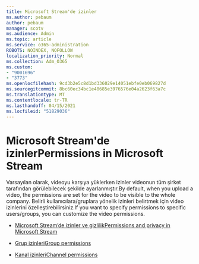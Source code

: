```yaml
---
title: Microsoft Stream'de izinler
ms.author: pebaum
author: pebaum
manager: scotv
ms.audience: Admin
ms.topic: article
ms.service: o365-administration
ROBOTS: NOINDEX, NOFOLLOW
localization_priority: Normal
ms.collection: Adm_O365
ms.custom:
- "9001696"
- "3773"
ms.openlocfilehash: 9cd3b2e5c8d1bd336029e14051ebfe0eb069827d
ms.sourcegitcommit: 8bc60ec34bc1e40685e3976576e04a2623f63a7c
ms.translationtype: MT
ms.contentlocale: tr-TR
ms.lasthandoff: 04/15/2021
ms.locfileid: "51829036"
---
```

# <a name="permissions-in-microsoft-stream"></a><span data-ttu-id="7208a-102">Microsoft Stream'de izinler</span><span class="sxs-lookup"><span data-stu-id="7208a-102">Permissions in Microsoft Stream</span></span>

<span data-ttu-id="7208a-103">Varsayılan olarak, videoyu karşıya yüklerken izinler videonun tüm şirket tarafından görülebilecek şekilde ayarlanmıştır.</span><span class="sxs-lookup"><span data-stu-id="7208a-103">By default, when you upload a video, the permissions are set for the video to be visible to the whole company.</span></span> <span data-ttu-id="7208a-104">Belirli kullanıcılara/gruplara yönelik izinleri belirtmek için video izinlerini özelleştirebilirsiniz.</span><span class="sxs-lookup"><span data-stu-id="7208a-104">If you want to specify permissions to specific users/groups, you can customize the video permissions.</span></span>

- [<span data-ttu-id="7208a-105">Microsoft Stream’de izinler ve gizlilik</span><span class="sxs-lookup"><span data-stu-id="7208a-105">Permissions and privacy in Microsoft Stream</span></span>](https://docs.microsoft.com/stream/portal-permissions)

- [<span data-ttu-id="7208a-106">Grup izinleri</span><span class="sxs-lookup"><span data-stu-id="7208a-106">Group permissions</span></span>](https://docs.microsoft.com/stream/portal-permissions#group-permissions)

- [<span data-ttu-id="7208a-107">Kanal izinleri</span><span class="sxs-lookup"><span data-stu-id="7208a-107">Channel permissions</span></span>](https://docs.microsoft.com/stream/portal-permissions#channel-permissions)